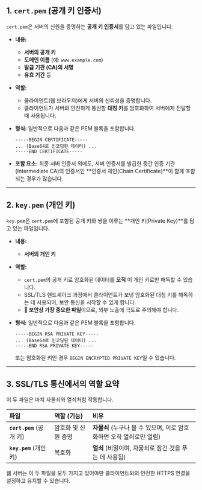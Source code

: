 ## 1\. `cert.pem` (공개 키 인증서) 

`cert.pem`은 서버의 신원을 증명하는 **공개 키 인증서**를 담고 있는 파일입니다.

* **내용:**

    * **서버의 공개 키**
    * **도메인 이름** (예: `www.example.com`)
    * **발급 기관 (CA)의 서명**
    * **유효 기간** 등

* **역할:**

    * 클라이언트(웹 브라우저)에게 서버의 신뢰성을 증명합니다.
    * 클라이언트가 서버와 안전하게 통신할 **대칭 키**를 암호화하여 서버에게 전달할 때 사용됩니다.

* **형식:** 일반적으로 다음과 같은 PEM 블록을 포함합니다.

  ```
  -----BEGIN CERTIFICATE-----
  ... (Base64로 인코딩된 데이터) ...
  -----END CERTIFICATE-----
  ```

* **포함 요소:** 최종 서버 인증서 외에도, 서버 인증서를 발급한 중간 인증 기관(Intermediate CA)의 인증서인 \*\*인증서 체인(Chain Certificate)\*\*이 함께 포함되는 경우가 많습니다.

-----

## 2\. `key.pem` (개인 키) 

`key.pem`은 `cert.pem`에 포함된 공개 키와 쌍을 이루는 \*\*개인 키(Private Key)\*\*를 담고 있는 파일입니다.

* **내용:**

    * **서버의 개인 키**

* **역할:**

    * `cert.pem`의 공개 키로 암호화된 데이터를 **오직** 이 개인 키로만 해독할 수 있습니다.
    * SSL/TLS 핸드셰이크 과정에서 클라이언트가 보낸 암호화된 대칭 키를 해독하는 데 사용되어, 보안 통신을 시작할 수 있게 합니다.
    * **🚨 보안상 가장 중요한 파일**이므로, 외부 노출에 극도로 주의해야 합니다.

* **형식:** 일반적으로 다음과 같은 PEM 블록을 포함합니다.

  ```
  -----BEGIN RSA PRIVATE KEY-----
  ... (Base64로 인코딩된 데이터) ...
  -----END RSA PRIVATE KEY-----
  ```

  또는 암호화된 키인 경우 `BEGIN ENCRYPTED PRIVATE KEY`일 수 있습니다.

-----

## 3\. SSL/TLS 통신에서의 역할 요약

이 두 파일은 마치 자물쇠와 열쇠처럼 작동합니다.

| 파일 | 역할 (기능) | 비유 |
| :--- | :--- | :--- |
| **`cert.pem`** (공개 키) | 암호화 및 신원 증명 | **자물쇠** (누구나 볼 수 있으며, 이로 암호화하면 오직 열쇠로만 열림) |
| **`key.pem`** (개인 키) | 복호화 | **열쇠** (비밀이며, 자물쇠로 잠긴 것을 푸는 데 사용됨) |

웹 서버는 이 두 파일을 모두 가지고 있어야만 클라이언트와의 안전한 HTTPS 연결을 설정하고 유지할 수 있습니다.
